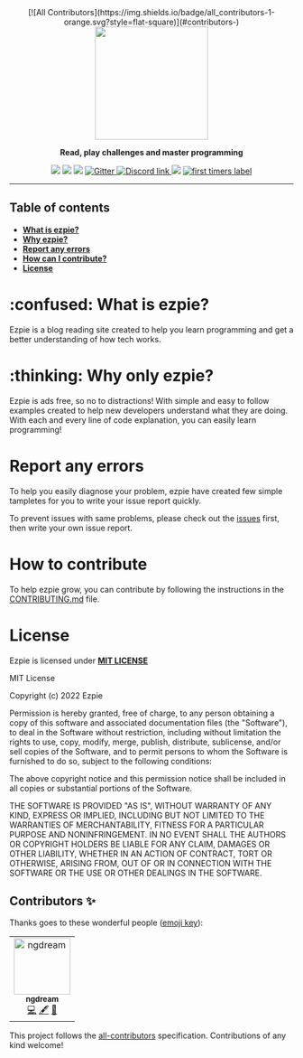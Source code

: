 <div align="center">
<!-- ALL-CONTRIBUTORS-BADGE:START - Do not remove or modify this section -->
[![All Contributors](https://img.shields.io/badge/all_contributors-1-orange.svg?style=flat-square)](#contributors-)
<!-- ALL-CONTRIBUTORS-BADGE:END -->
<img src="https://user-images.githubusercontent.com/104765117/182629208-891d16bf-a180-4d38-8091-7ac38785adec.png" width="200">
<p><b>Read, play challenges and master programming</b></p>
<img src="https://img.shields.io/github/license/ishaan010/ezpie?style=for-the-badge">
<img src="https://img.shields.io/github/forks/ishaan010/ezpie?style=for-the-badge">
<img src="https://img.shields.io/github/stars/ishaan010/ezpie?style=for-the-badge">
<a href="https://gitter.im/EzpieCo/community">
  <img alt="Gitter" src="https://img.shields.io/gitter/room/ishaan010/ezpie?style=for-the-badge">
</a>
<a href="https://discord.gg/cw8zg7cm">
  <img alt="Discord link" src="https://img.shields.io/discord/1031092931408441344?logo=discord&style=for-the-badge">
</a>
<img src="https://img.shields.io/badge/PRs-accepted-limegreen?style=for-the-badge">
<a href="https://www.firsttimersonly.com/">
  <img alt="first timers label" src="https://img.shields.io/badge/first--timers--only-friendly-blue.svg?style=for-the-badge">
</a>
</div>

---

## Table of contents

- [**What is ezpie?**](https://github.com/ishaan010/ezpie#what)
- [**Why ezpie?**](https://github.com/ishaan010/ezpie#why)
- [**Report any errors**](https://github.com/ishaan010/ezpie#error)
- [**How can I contribute?**](https://github.com/ishaan010/ezpie#contribute)
- [**License**](https://github.com/ishaan010/ezpie#license)

<div id="what">
  <h1> :confused: What is ezpie?</h1>
  <p>
    Ezpie is a blog reading site created to help you learn programming and get a better understanding of how tech works.
  </p>
</div>
<div>
  <h1> :thinking: Why only ezpie?</h1>
  <p>
    Ezpie is ads free, so no to distractions! With simple and easy to follow examples created to help new developers understand what they are doing. With each and every line of code explanation, you can easily learn programming!
  </p>
</div>

<div id="error">
  <h1>Report any errors</h1>
  <p>
  To help you easily diagnose your problem, ezpie have created few simple tampletes for you to write your issue report quickly.
  </p>
  <p>
  To prevent issues with same problems, please check out the <a href="https://github.com/ishaan010/ezpie/issues">issues</a> first, then write your own issue report.
  </p>
</div>
<div id="contribute">
  <h1>How to contribute</h1>
  <p>
  To help ezpie grow, you can contribute by following the instructions in the <a href="https://github.com/ishaan010/ezpie/blob/master/CONTRIBUTING.md">CONTRIBUTING.md</a> file.
  </p>
</div>
<div id="license">
  <h1>License</h1>
  <p>
    Ezpie is licensed under <b><a href="https://github.com/ishaan010/ezpie/blob/master/LICENSE">MIT LICENSE</a></b>
  </p>
  <p>
  MIT License

Copyright (c) 2022 Ezpie

Permission is hereby granted, free of charge, to any person obtaining a copy
of this software and associated documentation files (the "Software"), to deal
in the Software without restriction, including without limitation the rights
to use, copy, modify, merge, publish, distribute, sublicense, and/or sell
copies of the Software, and to permit persons to whom the Software is
furnished to do so, subject to the following conditions:

The above copyright notice and this permission notice shall be included in all
copies or substantial portions of the Software.

THE SOFTWARE IS PROVIDED "AS IS", WITHOUT WARRANTY OF ANY KIND, EXPRESS OR
IMPLIED, INCLUDING BUT NOT LIMITED TO THE WARRANTIES OF MERCHANTABILITY,
FITNESS FOR A PARTICULAR PURPOSE AND NONINFRINGEMENT. IN NO EVENT SHALL THE
AUTHORS OR COPYRIGHT HOLDERS BE LIABLE FOR ANY CLAIM, DAMAGES OR OTHER
LIABILITY, WHETHER IN AN ACTION OF CONTRACT, TORT OR OTHERWISE, ARISING FROM,
OUT OF OR IN CONNECTION WITH THE SOFTWARE OR THE USE OR OTHER DEALINGS IN THE
SOFTWARE.

  </p>
</div>

## Contributors ✨

Thanks goes to these wonderful people ([emoji key](https://allcontributors.org/docs/en/emoji-key)):

<!-- ALL-CONTRIBUTORS-LIST:START - Do not remove or modify this section -->
<!-- prettier-ignore-start -->
<!-- markdownlint-disable -->
<table>
  <tbody>
    <tr>
      <td align="center"><a href="https://ngdream.github.io/ngdream/"><img src="https://avatars.githubusercontent.com/u/96875506?v=4?s=100" width="100px;" alt="ngdream"/><br /><sub><b>ngdream</b></sub></a><br /><a href="https://github.com/ishaan010/ezpie/commits?author=ngdream" title="Code">💻</a> <a href="#content-ngdream" title="Content">🖋</a> <a href="#maintenance-ngdream" title="Maintenance">🚧</a></td>
    </tr>
  </tbody>
</table>

<!-- markdownlint-restore -->
<!-- prettier-ignore-end -->

<!-- ALL-CONTRIBUTORS-LIST:END -->

This project follows the [all-contributors](https://github.com/all-contributors/all-contributors) specification. Contributions of any kind welcome!